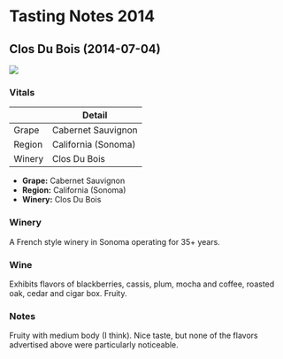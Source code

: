# Tasting Notes 2014

## Clos Du Bois (2014-07-04)

<img src="https://farm4.staticflickr.com/3841/14389706018_d96596996b_c.jpg">

### Vitals

|        | Detail              |
| -------| ------------------- |
| Grape  | Cabernet Sauvignon  |
| Region | California (Sonoma) |
| Winery | Clos Du Bois        |

* **Grape:** Cabernet Sauvignon
* **Region:** California (Sonoma)
* **Winery:** Clos Du Bois

### Winery

A French style winery in Sonoma operating for 35+ years.

### Wine

Exhibits flavors of blackberries, cassis, plum, mocha and coffee, roasted oak, cedar and cigar box. Fruity.

### Notes

Fruity with medium body (I think). Nice taste, but none of the flavors advertised above were particularly noticeable.
